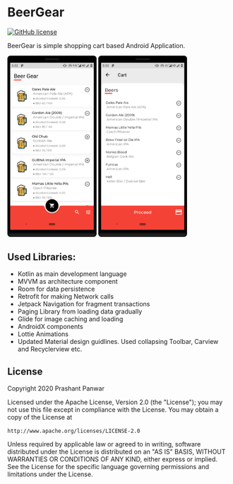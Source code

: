 # BeerGear

[![GitHub license](https://img.shields.io/crates/l/rustc-serialize.svg)](https://github.com/prshntpnwr/BeerGear/blob/master/LICENSE.txt)

BeerGear is simple shopping cart based Android Application.

<img width="40%" src="/art/main_list.png" /> <img width="40%" src="/art/detail_cart.png" />

## Used Libraries:
- Kotlin as main development language
- MVVM as architecture component
- Room for data persistence
- Retrofit for making Network calls
- Jetpack Navigation for fragment transactions
- Paging Library from loading data gradually
- Glide for image caching and loading
- AndroidX components
- Lottie Animations
- Updated Material design guidlines. Used collapsing Toolbar, Carview and Recyclerview etc.

## License

Copyright 2020 Prashant Panwar

Licensed under the Apache License, Version 2.0 (the "License");
you may not use this file except in compliance with the License.
You may obtain a copy of the License at

    http://www.apache.org/licenses/LICENSE-2.0

Unless required by applicable law or agreed to in writing, software
distributed under the License is distributed on an "AS IS" BASIS,
WITHOUT WARRANTIES OR CONDITIONS OF ANY KIND, either express or implied.
See the License for the specific language governing permissions and
limitations under the License.